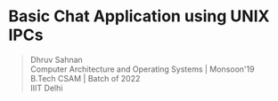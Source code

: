 # Basic Chat Application using UNIX IPCs
> Dhruv Sahnan <br>
> Computer Architecture and Operating Systems | Monsoon'19 <br>
> B.Tech CSAM | Batch of 2022 <br>
> IIIT Delhi